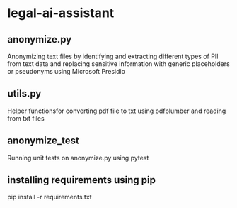 # legal-ai-assistant
## anonymize.py
Anonymizing text files by identifying and extracting different types of PII from text data and replacing sensitive information with generic placeholders or pseudonyms using Microsoft Presidio
## utils.py
Helper functionsfor converting pdf file to txt using pdfplumber and reading from txt files  
## anonymize_test
Running unit tests on anonymize.py using pytest
## installing requirements using pip
pip install -r requirements.txt